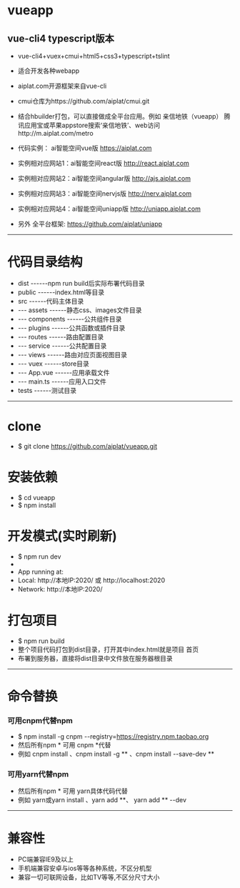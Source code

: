 # vueapp
## vue-cli4 typescript版本
 - vue-cli4+vuex+cmui+html5+css3+typescript+tslint
 - 适合开发各种webapp
 - aiplat.com开源框架来自vue-cli
 - cmui仓库为https://github.com/aiplat/cmui.git
 - 结合hbuilder打包，可以直接做成全平台应用。例如 亲信地铁（vueapp） 腾讯应用宝或苹果appstore搜索‘亲信地铁’、web访问http://m.aiplat.com/metro

 - 代码实例：       ai智能空间vue版     https://aiplat.com
 - 实例相对应网站1：ai智能空间react版   http://react.aiplat.com
 - 实例相对应网站2：ai智能空间angular版 http://ajs.aiplat.com
 - 实例相对应网站3：ai智能空间nervjs版  http://nerv.aiplat.com
 - 实例相对应网站4：ai智能空间uniapp版  http://uniapp.aiplat.com

 - 另外 全平台框架: https://github.com/aiplat/uniapp

---

# 代码目录结构

 - dist            ------npm run build后实际布署代码目录
 - public          ------index.html等目录
 - src             ------代码主体目录
 - --- assets      ------静态css、images文件目录
 - --- components  ------公共组件目录
 - --- plugins     ------公共函数或插件目录
 - --- routes      ------路由配置目录
 - --- service     ------公共配置目录
 - --- views       ------路由对应页面视图目录
 - --- vuex        ------store目录
 - --- App.vue     ------应用承载文件
 - --- main.ts     ------应用入口文件
 - tests           ------测试目录

---

# clone
 - $ git clone https://github.com/aiplat/vueapp.git

# 安装依赖
 - $ cd vueapp
 - $ npm install

# 开发模式(实时刷新)
 - $ npm run dev
 -
 - App running at:
 - Local:   http://本地IP:2020/ 或 http://localhost:2020
 - Network: http://本地IP:2020/

# 打包项目
 - $ npm run build
 - 整个项目代码打包到dist目录，打开其中index.html就是项目 首页
 - 布署到服务器，直接将dist目录中文件放在服务器根目录

---

# 命令替换

### 可用cnpm代替npm
 - $ npm install -g cnpm --registry=https://registry.npm.taobao.org
 - 然后所有npm * 可用 cnpm *代替
 - 例如 cnpm install 、cnpm install -g ** 、cnpm install --save-dev **

### 可用yarn代替npm
 - 然后所有npm * 可用 yarn具体代码代替
  - 例如 yarn或yarn install 、yarn add **、 yarn add ** --dev

---

# 兼容性
 - PC端兼容IE9及以上
 - 手机端兼容安卓与ios等等各种系统，不区分机型
 - 兼容一切可联网设备，比如TV等等,不区分尺寸大小
